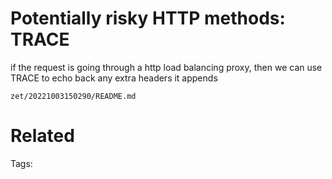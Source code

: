 # Potentially risky HTTP methods: TRACE
if the request is going through a http load balancing proxy,
then we can use TRACE to echo back any extra headers it appends

` zet/20221003150290/README.md `

# Related


Tags:

    
